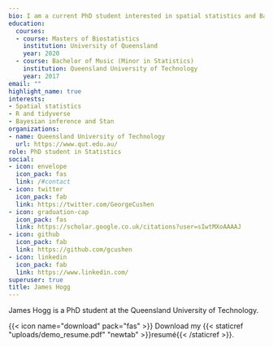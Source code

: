 ```yaml
---
bio: I am a current PhD student interested in spatial statistics and Bayesian modeling. 
education:
  courses:
  - course: Masters of Biostatistics
    institution: University of Queensland
    year: 2020
  - course: Bachelor of Music (Minor in Statistics)
    institution: Queensland University of Technology
    year: 2017
email: ""
highlight_name: true
interests:
- Spatial statistics
- R and tidyverse
- Bayesian inference and Stan
organizations:
- name: Queensland University of Technology
  url: https://www.qut.edu.au/
role: PhD student in Statistics
social:
- icon: envelope
  icon_pack: fas
  link: /#contact
- icon: twitter
  icon_pack: fab
  link: https://twitter.com/GeorgeCushen
- icon: graduation-cap
  icon_pack: fas
  link: https://scholar.google.co.uk/citations?user=sIwtMXoAAAAJ
- icon: github
  icon_pack: fab
  link: https://github.com/gcushen
- icon: linkedin
  icon_pack: fab
  link: https://www.linkedin.com/
superuser: true
title: James Hogg
---
```


James Hogg is a PhD student at the Queensland University of Technology.

{{< icon name="download" pack="fas" >}} Download my {{< staticref "uploads/demo_resume.pdf" "newtab" >}}resumé{{< /staticref >}}.
